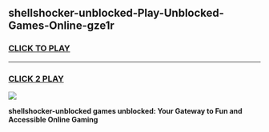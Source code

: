 
## shellshocker-unblocked-Play-Unblocked-Games-Online-gze1r
<h3>
<a href="https://premium76.site?title=shellshocker-unblocked&ref=25A">CLICK TO PLAY</a></h3>
<hr>

<h3>
<a href="https://premium76.site?title=shellshocker-unblocked&ref=25A">CLICK 2 PLAY</a>
  
</h3>

<a href="https://premium76.site?title=shellshocker-unblocked&ref=25A"><img src="https://clearcache.store/games.png"></a>


**shellshocker-unblocked games unblocked: Your Gateway to Fun and Accessible Online Gaming**
